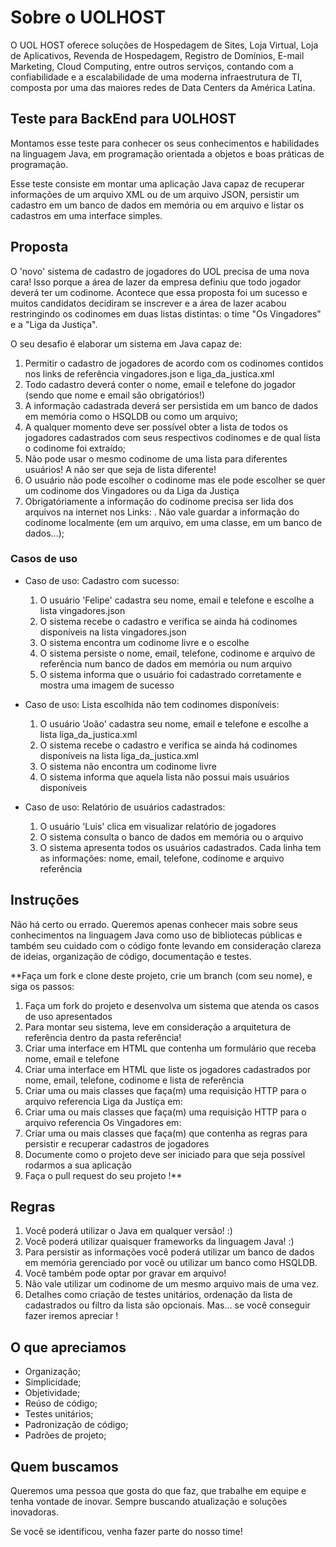 Sobre o UOLHOST
===============
O UOL HOST oferece soluções de Hospedagem de Sites, Loja Virtual, Loja de Aplicativos, Revenda de Hospedagem, Registro de Domí­nios, E-mail Marketing, Cloud Computing, entre outros serviços, contando com a confiabilidade e a escalabilidade de uma moderna infraestrutura de TI, composta por uma das maiores redes de Data Centers da América Latina.

## Teste para BackEnd para UOLHOST
Montamos esse teste para conhecer os seus conhecimentos e habilidades na linguagem Java, em programação orientada a objetos e boas práticas de programação.

Esse teste consiste em montar uma aplicação Java capaz de recuperar informações de um arquivo XML ou de um arquivo JSON, persistir um cadastro em um banco de dados em memória ou em arquivo e listar os cadastros em uma interface simples.

## Proposta 

O 'novo' sistema de cadastro de jogadores do UOL precisa de uma nova cara! Isso porque a área de lazer da empresa definiu que todo jogador deverá ter um codinome. Acontece que essa proposta foi um sucesso e muitos candidatos decidiram se inscrever e a área de lazer acabou restringindo os codinomes em duas listas distintas: o time "Os Vingadores" e a "Liga da Justiça".

O seu desafio é elaborar um sistema em Java capaz de:

1. Permitir o cadastro de jogadores de acordo com os codinomes contidos nos links de referência vingadores.json e liga_da_justica.xml
2. Todo cadastro deverá conter o nome, email e telefone do jogador (sendo que nome e email são obrigatórios!)
3. A informação cadastrada deverá ser persistida em um banco de dados em memória como o HSQLDB ou como um arquivo;
4. A qualquer momento deve ser possível obter a lista de todos os jogadores cadastrados com seus respectivos codinomes e de qual lista o codinome foi extraído;
5. Não pode usar o mesmo codinome de uma lista para diferentes usuários! A não ser que seja de lista diferente!
6. O usuário não pode escolher o codinome mas ele pode escolher se quer um codinome dos Vingadores ou da Liga da Justiça
7. Obrigatóriamente a informação do codinome precisa ser lida dos arquivos na internet nos Links: . Não vale guardar a informação do codinome localmente (em um arquivo, em uma classe, em um banco de dados...);

### Casos de uso

+ Caso de uso: Cadastro com sucesso:
	1. O usuário 'Felipe' cadastra seu nome, email e telefone e escolhe a lista vingadores.json 
	2. O sistema recebe o cadastro e verifica se ainda há codinomes disponíveis na lista vingadores.json
	3. O sistema encontra um codinome livre e o escolhe
	4. O sistema persiste o nome, email, telefone, codinome e arquivo de referência num banco de dados em memória ou num arquivo
	5. O sistema informa que o usuário foi cadastrado corretamente e mostra uma imagem de sucesso
	
+ Caso de uso: Lista escolhida não tem codinomes disponíveis:
	1. O usuário 'João' cadastra seu nome, email e telefone e escolhe a lista liga_da_justica.xml
	2. O sistema recebe o cadastro e verifica se ainda há codinomes disponíveis na lista liga_da_justica.xml
	3. O sistema não encontra um codinome livre
	4. O sistema informa que aquela lista não possui mais usuários disponíveis

+  Caso de uso: Relatório de usuários cadastrados:
	1. O usuário 'Luis' clica em visualizar relatório de jogadores
	2. O sistema consulta o banco de dados em memória ou o arquivo
	3. O sistema apresenta todos os usuários cadastrados. Cada linha tem as informações: nome, email, telefone, codinome e arquivo referência
	
## Instruções

Não há certo ou errado. Queremos apenas conhecer mais sobre seus conhecimentos na linguagem Java como uso de bibliotecas públicas e também seu cuidado com o código fonte levando em consideração clareza de ideias, organização de código, documentação e testes.

**Faça um fork e clone deste projeto, crie um branch (com seu nome), e siga os passos:

1. Faça um fork do projeto e desenvolva um sistema que atenda os casos de uso apresentados
2. Para montar seu sistema, leve em consideração a arquitetura de referência dentro da pasta referência!
2. Criar uma interface em HTML que contenha um formulário que receba nome, email e telefone
3. Criar uma interface em HTML que liste os jogadores cadastrados por nome, email, telefone, codinome e lista de referência
4. Criar uma ou mais classes que faça(m) uma requisição HTTP para o arquivo referencia Liga da Justiça em:
5. Criar uma ou mais classes que faça(m) uma requisição HTTP para o arquivo referencia Os Vingadores em:
6. Criar uma ou mais classes que faça(m) que contenha as regras para persistir e recuperar cadastros de jogadores
7. Documente como o projeto deve ser iniciado para que seja possível rodarmos a sua aplicação
8. Faça o pull request do seu projeto !**

## Regras
1. Você poderá utilizar o Java em qualquer versão! :)
2. Você poderá utilizar quaisquer frameworks da linguagem Java! :)
3. Para persistir as informações você poderá utilizar um banco de dados em memória gerenciado por você ou utilizar um banco como HSQLDB. 
4. Você também pode optar por gravar em arquivo!
5. Não vale utilizar um codinome de um mesmo arquivo mais de uma vez.
6. Detalhes como criação de testes unitários, ordenação da lista de cadastrados ou filtro da lista são opcionais. Mas... se você conseguir fazer iremos apreciar ! 

## O que apreciamos
* Organização;
* Simplicidade;
* Objetividade;
* Reúso de código;
* Testes unitários;
* Padronização de código;
* Padrões de projeto;

## Quem buscamos
Queremos uma pessoa que gosta do que faz, que trabalhe em equipe e tenha vontade de inovar. Sempre buscando atualização e soluções inovadoras.

Se você se identificou, venha fazer parte do nosso time!


